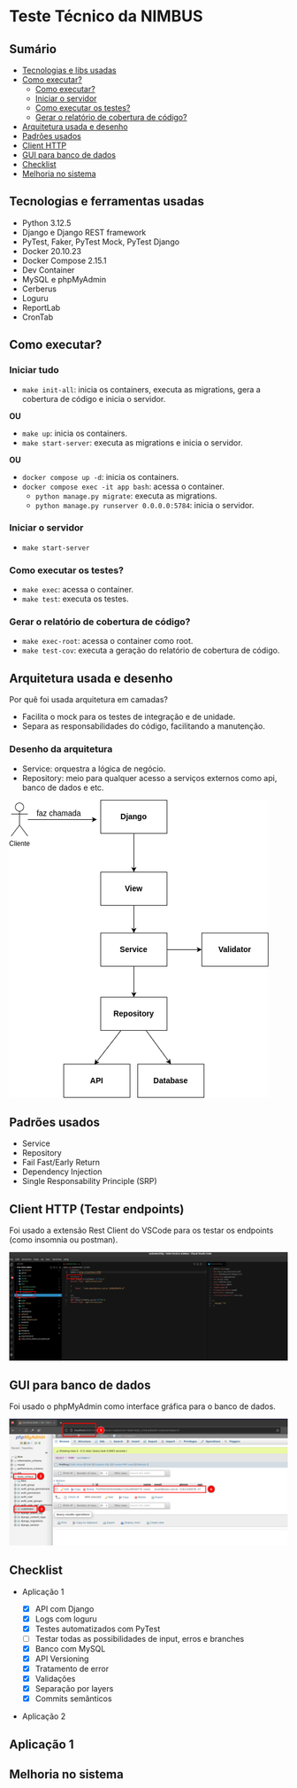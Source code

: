 # Teste Técnico da NIMBUS

## Sumário

- [Tecnologias e libs usadas](#tecnologias-e-ferramentas-usadas)
- [Como executar?](#como-executar)
  - [Como executar?](#iniciar-tudo)
  - [Iniciar o servidor](#iniciar-o-servidor)
  - [Como executar os testes?](#como-executar-os-testes)
  - [Gerar o relatório de cobertura de código?](#gerar-o-relatório-de-cobertura-de-código)
- [Arquitetura usada e desenho](#arquitetura-usada-e-desenho)
- [Padrões usados](#padrões-usados)
- [Client HTTP](#client-http-testar-endpoints)
- [GUI para banco de dados](#gui-para-banco-de-dados)
- [Checklist](#checklist)
- [Melhoria no sistema](#melhoria-no-sistema)

## Tecnologias e ferramentas usadas

- Python 3.12.5
- Django e Django REST framework
- PyTest, Faker, PyTest Mock, PyTest Django
- Docker 20.10.23
- Docker Compose 2.15.1
- Dev Container
- MySQL e phpMyAdmin
- Cerberus
- Loguru
- ReportLab
- CronTab

## Como executar?

### Iniciar tudo

- `make init-all`: inicia os containers, executa as migrations, gera a cobertura de código e inicia o servidor.

**OU**

- `make up`: inicia os containers.
- `make start-server`: executa as migrations e inicia o servidor.

**OU**

- `docker compose up -d`: inicia os containers.
- `docker compose exec -it app bash`: acessa o container.
  - `python manage.py migrate`: executa as migrations.
  - `python manage.py runserver 0.0.0.0:5784`: inicia o servidor.

### Iniciar o servidor

- `make start-server`

### Como executar os testes?

- `make exec`: acessa o container.
- `make test`: executa os testes.

### Gerar o relatório de cobertura de código?

- `make exec-root`: acessa o container como root.
- `make test-cov`: executa a geração do relatório de cobertura de código.

## Arquitetura usada e desenho

Por quê foi usada arquitetura em camadas?

- Facilita o mock para os testes de integração e de unidade.
- Separa as responsabilidades do código, facilitando a manutenção.

### Desenho da arquitetura

- Service: orquestra a lógica de negócio.
- Repository: meio para qualquer acesso a serviços externos como api, banco de dados e etc.

![](./aplicacao-1/docs/arquitetura.png)

## Padrões usados

- Service
- Repository
- Fail Fast/Early Return
- Dependency Injection
- Single Responsability Principle (SRP)

## Client HTTP (Testar endpoints)

Foi usado a extensão Rest Client do VSCode para os testar os endpoints (como insomnia ou postman).

![](./aplicacao-1/docs/images/rest-client.png)

## GUI para banco de dados

Foi usado o phpMyAdmin como interface gráfica para o banco de dados.

![](./aplicacao-1/docs/images/php-my-admin.png)

## Checklist

- Aplicação 1

  - [x] API com Django
  - [x] Logs com loguru
  - [x] Testes automatizados com PyTest
  - [ ] Testar todas as possibilidades de input, erros e branches
  - [x] Banco com MySQL
  - [x] API Versioning
  - [x] Tratamento de error
  - [x] Validações
  - [x] Separação por layers
  - [x] Commits semânticos

- Aplicação 2

## Aplicação 1

## Melhoria no sistema
